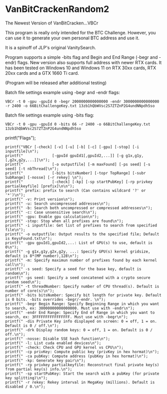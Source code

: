 # VanBitCrackenRandom2
The Newest Version of VanBitCracken...VBCr

This program is really only intended for the BTC Challenge. However, you can use it to generate your own personal BTC address and use it.

It is a spinoff of JLP's original VanitySearch.

Program supports a simple -bits flag and Begin and End Range (-begr and -endr) flags. New version also supports full address with newer RTX cards. It has been tested on Windows 10 and Windows 11 on RTX 30xx cards, RTX 20xx cards and a GTX 1660 Ti card.

(Program will be released after additional testing)

Batch file settings example using -begr and -endr flags:
```
VBCr -t 0 -gpu -gpuId 0 -begr 2000000000000000 -endr 3000000000000000 -r 2400 -o 66BitChallengeKey.txt 13zb1hQbWVsc2S7ZTZnP2G4undNNpdh5so
```

Batch file settings example using -bits flag:
```
VBCr -t 0 -gpu -gpuId 0 -bits 66 -r 2400 -o 66BitChallengeKey.txt 13zb1hQbWVsc2S7ZTZnP2G4undNNpdh5so
```

printf("Flags");

    printf("VBCr [-check] [-v] [-u] [-b] [-c] [-gpu] [-stop] [-i inputfile]\n");
	printf("             [-gpuId gpuId1[,gpuId2,...]] [-g g1x,g1y,[,g2x,g2y,...]]\n");
	printf("             [-o outputfile] [-m maxFound] [-ps seed] [-s seed] [-t nbThread]\n");
	printf("             [-bits bitsNumber] [-topr TopRange] [-subr SubRange] [-nosse] [-r rekey] \n");
	printf("             [-check] [-kp] [-sp startPubKey] [-rp privkey partialkeyfile] [prefix]\n\n");
	printf(" prefix: prefix to search (Can contains wildcard '?' or '*')\n");
	printf(" -v: Print version\n");
	printf(" -u: Search uncompressed addresses\n");
	printf(" -b: Search both uncompressed or compressed addresses\n");
	printf(" -c: Case unsensitive search\n");
	printf(" -gpu: Enable gpu calculation\n");
	printf(" -stop: Stop when all prefixes are found\n");
	printf(" -i inputfile: Get list of prefixes to search from specified file\n");
	printf(" -o outputfile: Output results to the specified file; Default is KeysFound.txt\n");
	printf(" -gpu gpuId1,gpuId2,...: List of GPU(s) to use, default is 0\n");
	printf(" -g g1x,g1y,g2x,g2y, ...: Specify GPU(s) kernel gridsize, default is 8*(MP number),128\n");
	printf(" -m: Specify maximun number of prefixes found by each kernel call\n");
	printf(" -s seed: Specify a seed for the base key, default is random\n");
	printf(" -ps seed: Specify a seed concatened with a crypto secure random seed\n");
	printf(" -t threadNumber: Specify number of CPU thread(s). Default is number of core(s)\n");
	printf(" -bits bitsNumber: Specify bit length for private key. Default is 0 bits. -bits overrides -begr/-endr. \n");
	printf(" -begr Begin Range: Specify Beginning Range in which you want to search, ex: 30000000000000000. Must use with -endr\n");
	printf(" -endr End Range: Specify End of Range in which you want to search, ex: 3FFFFFFFFFFFFFFFF. Must use with -begr\n");
	printf(" -dis Private Key info displayed on screen: 0 = off, 1 = on. Default is 0 / off.\n");
	printf(" -drk Display random keys: 0 = off, 1 = on. Default is 0 / off.\n");
	printf(" -nosse: Disable SSE hash function\n");
	printf(" -l: List cuda enabled devices\n");
	printf(" -check: Check CPU and GPU kernel vs CPU\n");
	printf(" -cp privKey: Compute public key (privKey in hex hormat)\n");
	printf(" -ca pubKey: Compute address (pubKey in hex hormat)\n");
	printf(" -kp: Generate key pair\n");
	printf(" -rp privkey partialkeyfile: Reconstruct final private key(s) from partial key(s) info.\n");
	printf(" -sp startPubKey: Start the search with a pubKey (for private key splitting)\n");
	printf(" -r rekey: Rekey interval in MegaKey (millions). Default is disabled / 0.\n");
